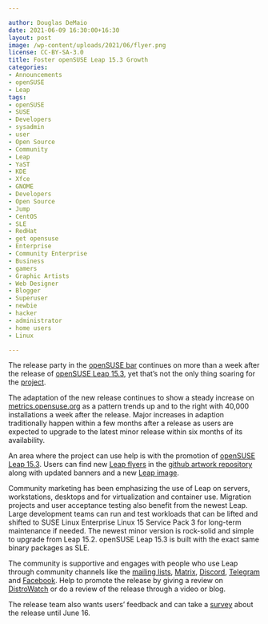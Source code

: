 ```yaml
---

author: Douglas DeMaio
date: 2021-06-09 16:30:00+16:30
layout: post
image: /wp-content/uploads/2021/06/flyer.png 
license: CC-BY-SA-3.0
title: Foster openSUSE Leap 15.3 Growth 
categories:
- Announcements
- openSUSE
- Leap
tags:
- openSUSE
- SUSE
- Developers
- sysadmin
- user
- Open Source
- Community
- Leap
- YaST
- KDE
- Xfce
- GNOME
- Developers
- Open Source
- Jump
- CentOS
- SLE
- RedHat
- get opensuse
- Enterprise
- Community Enterprise
- Business
- gamers
- Graphic Artists
- Web Designer
- Blogger
- Superuser
- newbie
- hacker
- administrator
- home users
- Linux

---
```

  
The release party in the [openSUSE bar](https://meet.opensuse.org/bar) continues on more than a week after the release of [openSUSE Leap 15.3](https://get.opensuse.org/leap/), yet that’s not the only thing soaring for the [project](https://www.opensuse.org/). 

The adaptation of the new release continues to show a steady increase on [metrics.opensuse.org](https://metrics.opensuse.org) as a pattern trends up and to the right with 40,000 installations a week after the release. Major increases in adaption traditionally happen within a few months after a release as users are expected to upgrade to the latest minor release within six months of its availability.

An area where the project can use help is with the promotion of [openSUSE Leap 15.3](https://get.opensuse.org/leap/). Users can find new [Leap flyers](https://github.com/openSUSE/artwork/tree/master/flyers/flyer_153) in the [github artwork repository](https://github.com/openSUSE/artwork) along with updated banners and a new [Leap image](https://github.com/openSUSE/artwork/blob/master/logos/distros-prototype/leap.png).

Community marketing has been emphasizing the use of Leap on servers, workstations, desktops and for virtualization and container use. Migration projects and user acceptance testing also benefit from the newest Leap. Large development teams can run and test workloads that can be lifted and shifted to SUSE Linux Enterprise Linux 15 Service Pack 3 for long-term maintenance if needed. The newest minor version is rock-solid and simple to upgrade from Leap 15.2. openSUSE Leap 15.3 is built with the exact same binary packages as SLE.

The community is supportive and engages with people who use Leap through community channels like the [mailing lists](https://lists.opensuse.org), [Matrix](https://matrix.to/#/#newscom:opensuse.org), [Discord](https://discord.com/invite/opensuse), [Telegram](https://t.me/openSUSE_group) and [Facebook](https://www.facebook.com/groups/opensuseproject). Help to promote the release by giving a review on [DistroWatch](https://distrowatch.com/table.php?distribution=opensuse) or do a review of the release through a video or blog. 

The release team also wants users’ feedback and can take a [survey](https://survey.opensuse.org/) about the release until June 16.
